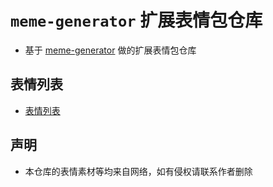 # `meme-generator` 扩展表情包仓库

* 基于  [meme-generator](https://github.com/MemeCrafters/meme-generator) 做的扩展表情包仓库

## 表情列表

* [表情列表](https://github.com/xiaoruange39/meme-generator/wiki/%E8%A1%A8%E6%83%85%E5%88%97%E8%A1%A8)

## 声明

* 本仓库的表情素材等均来自网络，如有侵权请联系作者删除
